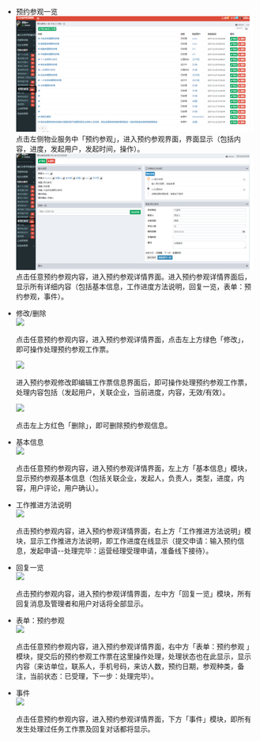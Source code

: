 * 预约参观一览![](/assets/预约参观.png)点击左侧物业服务中「预约参观」，进入预约参观界面，界面显示（包括内容，进度，发起用户，发起时间，操作）。![](/assets/预约参观1.png)点击任意预约参观内容，进入预约参观详情界面。进入预约参观详情界面后，显示所有详细内容（包括基本信息，工作进度方法说明，回复一览，表单：预约参观，事件）。
* 修改/删除  
  ![](blob:https://www.gitbook.com/471e359d-c9f6-447e-973d-210dfeca4b79)

  点击任意预约参观内容，进入预约参观详情界面，点击左上方绿色「修改」，即可操作处理预约参观工作票。

  ![](blob:https://www.gitbook.com/cb0dd81b-2b1c-4a83-9574-c04dbfea2291)

  进入预约参观修改即编辑工作票信息界面后，即可操作处理预约参观工作票，处理内容包括（发起用户，关联企业，当前进度，内容，无效/有效）。

  ![](blob:https://www.gitbook.com/0f3469ae-495b-42e0-bf38-afed9b654f74)

  点击左上方红色「删除」，即可删除预约参观信息。

* 基本信息  
  ![](blob:https://www.gitbook.com/62392631-0602-4daa-842d-40056d2dc5af)

  点击任意预约参观内容，进入预约参观详情界面，左上方「基本信息」模块，显示预约参观基本信息（包括关联企业，发起人，负责人，类型，进度，内容，用户评论，用户确认）。

* 工作推进方法说明  
  ![](blob:https://www.gitbook.com/9de167b9-eb60-4032-8ba0-9d5436ee177c)

  点击预约参观内容，进入预约参观详情界面，右上方「工作推进方法说明」模块，显示工作推进方法说明，即工作进度在线显示（提交申请：输入预约信息，发起申请--处理完毕：运营经理受理申请，准备线下接待）。

* 回复一览  
  ![](blob:https://www.gitbook.com/32301c3e-4ec5-4998-b219-7a3269ef97cf)

  点击预约参观内容，进入预约参观详情界面，左中方「回复一览」模块，所有回复消息及管理者和用户对话将全部显示。

* 表单：预约参观  
  ![](blob:https://www.gitbook.com/00ca9928-8abd-4f9e-9799-b6703b7e5d24)

  点击任意预约参观内容，进入预约参观详情界面，右中方「表单：预约参观 」模块，提交后的预约参观工作票在这里操作处理，处理状态也在此显示，显示内容（来访单位，联系人，手机号码，来访人数，预约日期，参观种类，备注，当前状态：已受理，下一步：处理完毕）。

* 事件  
  ![](blob:https://www.gitbook.com/c8079cf4-4b38-4614-b6a1-33dd84e9bb70)

  点击任意预约参观内容，进入预约参观详情界面，下方「事件」模块，即所有发生处理过任务工作票及回复对话都将显示。



